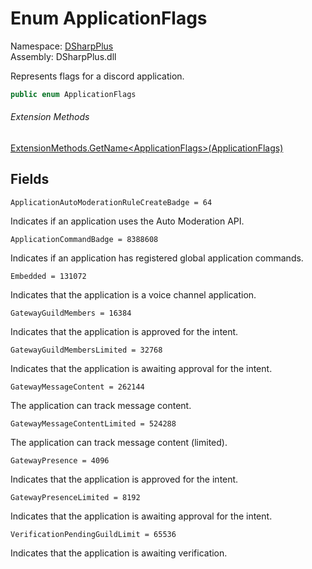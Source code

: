 # Enum ApplicationFlags

Namespace: [DSharpPlus](DSharpPlus.md)  
Assembly: DSharpPlus.dll

Represents flags for a discord application.

```csharp
public enum ApplicationFlags
```

###### Extension Methods

[ExtensionMethods.GetName<ApplicationFlags\>\(ApplicationFlags\)](DSharpPlus.SlashCommands.ExtensionMethods.md\#DSharpPlus\_SlashCommands\_ExtensionMethods\_GetName\_\_1\_\_\_0\_)

## Fields

`ApplicationAutoModerationRuleCreateBadge = 64` 

Indicates if an application uses the Auto Moderation API.

`ApplicationCommandBadge = 8388608` 

Indicates if an application has registered global application commands.

`Embedded = 131072` 

Indicates that the application is a voice channel application.

`GatewayGuildMembers = 16384` 

Indicates that the application is approved for the <xref href="DSharpPlus.DiscordIntents.GuildMembers" data-throw-if-not-resolved="false"></xref> intent.

`GatewayGuildMembersLimited = 32768` 

Indicates that the application is awaiting approval for the <xref href="DSharpPlus.DiscordIntents.GuildMembers" data-throw-if-not-resolved="false"></xref> intent.

`GatewayMessageContent = 262144` 

The application can track message content.

`GatewayMessageContentLimited = 524288` 

The application can track message content (limited).

`GatewayPresence = 4096` 

Indicates that the application is approved for the <xref href="DSharpPlus.DiscordIntents.GuildPresences" data-throw-if-not-resolved="false"></xref> intent.

`GatewayPresenceLimited = 8192` 

Indicates that the application is awaiting approval for the <xref href="DSharpPlus.DiscordIntents.GuildPresences" data-throw-if-not-resolved="false"></xref> intent.

`VerificationPendingGuildLimit = 65536` 

Indicates that the application is awaiting verification.

